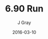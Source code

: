 ---
title: '6.90 Run'
alt: 'Mysteries of the Arcana'
date: '2016-03-10'
author: 'J Gray'
artist: 'Keira'
chapter: '6 Void in the Road'
filler: false
---